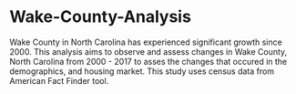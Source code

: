 # Wake-County-Analysis

Wake County in North Carolina has experienced significant growth since 2000. 
This analysis aims to observe and assess changes in Wake County, North Carolina from 2000 - 2017 to asses the changes 
that occured in the demographics, and housing market. This study uses census data from American Fact Finder tool.
